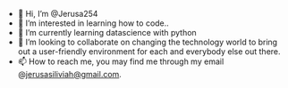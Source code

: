 - 👋 Hi, I’m @Jerusa254
- 👀 I’m interested in learning how to code..
- 🌱 I’m currently learning datascience with python
- 💞️ I’m looking to collaborate on changing the technology world to bring out a user-friendly environment for each and everybody else out there. 
- 📫 How to reach me, you may find me through my email @jerusasiliviah@gmail.com.

<!---
Jerusa254/Jerusa254 is a ✨ special ✨ repository because its `README.md` (this file) appears on your GitHub profile.
You can click the Preview link to take a look at your changes.
--->
